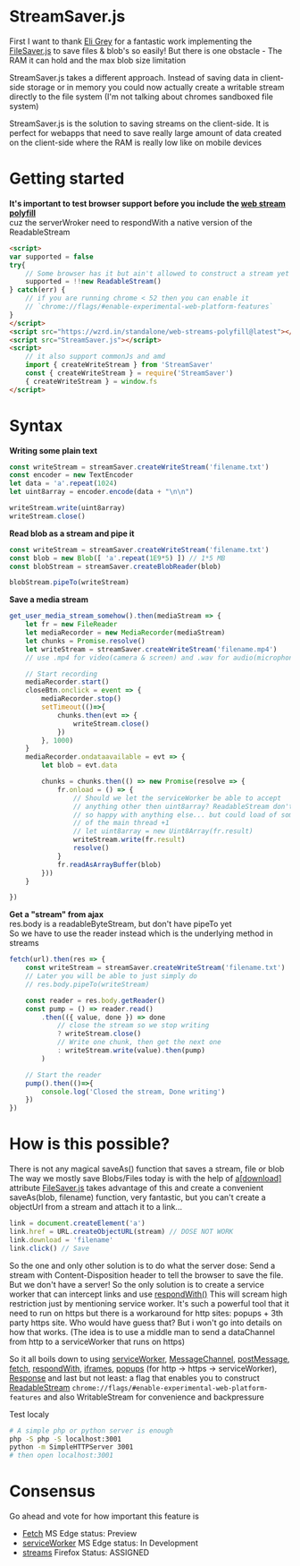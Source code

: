 StreamSaver.js
==============

First I want to thank [Eli Grey][1] for a fantastic work implementing the
[FileSaver.js][2] to save files & blob's so easily!
But there is one obstacle - The RAM it can hold and the max blob size limitation

StreamSaver.js takes a different approach. Instead of saving data in client-side
storage or in memory you could now actually create a writable stream directly to
the file system (I'm not talking about chromes sandboxed file system)

StreamSaver.js is the solution to saving streams on the client-side.
It is perfect for webapps that need to save really large amount of data created
on the client-side where the RAM is really low like on mobile devices


Getting started
===============
**It's important to test browser support before you include the [web stream polyfill][15]**<br>
cuz the serverWroker need to respondWith a native version of the ReadableStream
```html
<script>
var supported = false
try{
	// Some browser has it but ain't allowed to construct a stream yet
	supported = !!new ReadableStream()
} catch(err) {
	// if you are running chrome < 52 then you can enable it
	// `chrome://flags/#enable-experimental-web-platform-features`
}
</script>
<script src="https://wzrd.in/standalone/web-streams-polyfill@latest"></script>
<script src="StreamSaver.js"></script>
<script>
	// it also support commonJs and amd
	import { createWriteStream } from 'StreamSaver'
	const { createWriteStream } = require('StreamSaver')
	{ createWriteStream } = window.fs
</script>
```

Syntax
======

**Writing some plain text**

```javascript
const writeStream = streamSaver.createWriteStream('filename.txt')
const encoder = new TextEncoder
let data = 'a'.repeat(1024)
let uint8array = encoder.encode(data + "\n\n")

writeStream.write(uint8array)
writeStream.close()
```

**Read blob as a stream and pipe it**

```javascript
const writeStream = streamSaver.createWriteStream('filename.txt')
const blob = new Blob([ 'a'.repeat(1E9*5) ]) // 1*5 MB
const blobStream = streamSaver.createBlobReader(blob)

blobStream.pipeTo(writeStream)
```

**Save a media stream**

```javascript
get_user_media_stream_somehow().then(mediaStream => {
	let fr = new FileReader
	let mediaRecorder = new MediaRecorder(mediaStream)
	let chunks = Promise.resolve()
	let writeStream = streamSaver.createWriteStream('filename.mp4')
	// use .mp4 for video(camera & screen) and .wav for audio(microphone)

	// Start recording
	mediaRecorder.start()
	closeBtn.onclick = event => {
		mediaRecorder.stop()
		setTimeout(()=>{
			chunks.then(evt => {
				writeStream.close()
			})
		}, 1000)
	}
	mediaRecorder.ondataavailable = evt => {
		let blob = evt.data

		chunks = chunks.then(() => new Promise(resolve => {
			fr.onload = () => {
				// Should we let the serviceWorker be able to accept
				// anything other then uint8array? ReadableStream don't seems
				// so happy with anything else... but could load of some work
				// of the main thread +1
				// let uint8array = new Uint8Array(fr.result)
				writeStream.write(fr.result)
				resolve()
			}
			fr.readAsArrayBuffer(blob)
		}))
	}

})
```

**Get a "stream" from ajax**<br>
res.body is a readableByteStream, but don't have pipeTo yet<br>
So we have to use the reader instead which is the underlying method in streams

```javascript
fetch(url).then(res => {
	const writeStream = streamSaver.createWriteStream('filename.txt')
	// Later you will be able to just simply do
	// res.body.pipeTo(writeStream)

	const reader = res.body.getReader()
	const pump = () => reader.read()
		.then(({ value, done }) => done
			// close the stream so we stop writing
			? writeStream.close()
			// Write one chunk, then get the next one
			: writeStream.write(value).then(pump)
		)

	// Start the reader
	pump().then(()=>{
		console.log('Closed the stream, Done writing')
	})
})
```

How is this possible?
=====================
There is not any magical saveAs() function that saves a stream, file or blob
The way we mostly save Blobs/Files today is with the help of [a[download]][5] attribute
[FileSaver.js][2] takes advantage of this and create a convenient saveAs(blob, filename)
function, very fantastic, but you can't create a objectUrl from a stream and attach
it to a link...
```javascript
link = document.createElement('a')
link.href = URL.createObjectURL(stream) // DOSE NOT WORK
link.download = 'filename'
link.click() // Save
```
So the one and only other solution is to do what the server dose: Send a stream
with Content-Disposition header to tell the browser to save the file.
But we don't have a server! So the only solution is to create a service worker
that can intercept links and use [respondWith()][4]
This will scream high restriction just by mentioning service worker. It's such a
powerful tool that it need to run on https but there is a workaround for http
sites: popups + 3th party https site. Who would have guess that?
But i won't go into details on how that works. (The idea is to use a middle man
to send a dataChannel from http to a serviceWorker that runs on https)

So it all boils down to using
[serviceWorker][6], [MessageChannel][7], [postMessage][8], [fetch][9],
[respondWith][10], [iframes][11], [popups][12] (for http -> https -> serviceWorker),
[Response][13] and last but not least: a flag that enables you to construct [ReadableStream][14]
`chrome://flags/#enable-experimental-web-platform-features`
and also WritableStream for convenience and backpressure


Test localy
```bash
# A simple php or python server is enough
php -S php -S localhost:3001
python -m SimpleHTTPServer 3001
# then open localhost:3001
```

Consensus
=========
Go ahead and vote for how important this feature is

- [Fetch][16] MS Edge status: Preview
- [serviceWorker][17] MS Edge status: In Development
- [streams][18] Firefox Status: ASSIGNED

[1]: https://github.com/eligrey
[2]: https://github.com/eligrey/FileSaver.js
[3]: https://github.com/jimmywarting/StreamSaver.js/blob/master/example.html
[4]: https://developer.mozilla.org/en-US/docs/Web/API/FetchEvent/respondWith
[5]: https://developer.mozilla.org/en/docs/Web/HTML/Element/a#attr-download
[6]: https://developer.mozilla.org/en-US/docs/Web/API/Service_Worker_API
[7]: https://developer.mozilla.org/en-US/docs/Web/API/MessageChannel
[8]: https://developer.mozilla.org/en-US/docs/Web/API/MessagePort/postMessage
[9]: https://developer.mozilla.org/en/docs/Web/API/Fetch_API
[10]: https://developer.mozilla.org/en-US/docs/Web/API/FetchEvent/respondWith
[11]: https://developer.mozilla.org/en/docs/Web/HTML/Element/iframe
[12]: https://developer.mozilla.org/en-US/docs/Web/API/Window/open
[13]: https://developer.mozilla.org/en-US/docs/Web/API/Response
[14]: https://streams.spec.whatwg.org/#rs-class
[15]: https://www.npmjs.com/package/web-streams-polyfill
[16]: https://developer.microsoft.com/en-us/microsoft-edge/platform/status/fetchapi
[17]: https://developer.microsoft.com/en-us/microsoft-edge/platform/status/serviceworker
[18]: https://bugzilla.mozilla.org/show_bug.cgi?id=1128959
